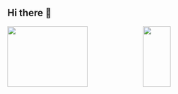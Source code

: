 ## Hi there 👋

<img align="" height="137px" width="60%" src="https://github-readme-stats.vercel.app/api?username=Iurac&hide_title=true&hide_border=true&show_icons=true&include_all_commits=true&line_height=21&bg_color=0,EC6C6C,FFD479,FFFC79,73FA79&theme=graywhite&locale=cn" />
<img align="" height="137px" width="35%" src="https://github-readme-stats.vercel.app/api/top-langs/?username=Iurac&hide_title=true&hide_border=true&layout=compact&bg_color=0,73FA79,73FDFF,D783FF&theme=graywhite&locale=cn" />

